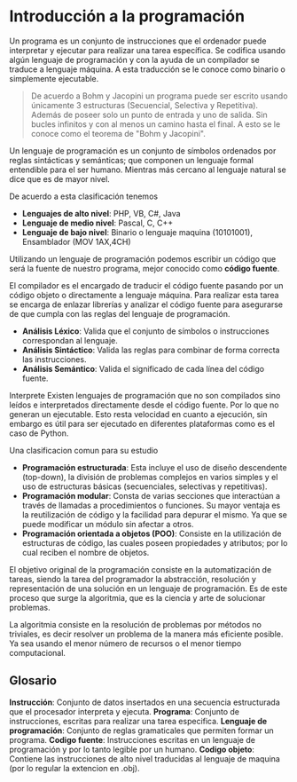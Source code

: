 # Introducción a la programación

Un programa es un conjunto de instrucciones que el ordenador puede interpretar y ejecutar para realizar una tarea específica. Se codifica usando algún lenguaje de programación y con la ayuda de un compilador se traduce a lenguaje máquina. A esta traducción se le conoce como binario o simplemente ejecutable.

> De acuerdo a Bohm y Jacopini un programa puede ser escrito usando únicamente 3 estructuras (Secuencial, Selectiva y Repetitiva). Además de poseer solo un punto de entrada y uno de salida. Sin bucles infinitos y con al menos un camino hasta el final. A esto se le conoce como el teorema de "Bohm y Jacopini".

Un lenguaje de programación es un conjunto de símbolos ordenados por reglas sintácticas y semánticas; que componen un lenguaje formal entendible para el ser humano. Mientras más cercano al lenguaje natural se dice que es de mayor nivel. 

De acuerdo a esta clasificación tenemos
- **Lenguajes de alto nivel**: PHP, VB, C#, Java
- **Lenguaje de medio nivel**: Pascal, C, C++
- **Lenguaje de bajo nivel**: Binario o lenguaje maquina (10101001), Ensamblador (MOV 1AX,4CH)


Utilizando un lenguaje de programación podemos escribir un código que será la fuente de nuestro programa, mejor conocido como **código fuente**.

El compilador es el encargado de traducir el código fuente pasando por un código objeto o directamente a lenguaje máquina. Para realizar esta tarea se encarga de enlazar librerías y analizar el código fuente para asegurarse de que cumpla con las reglas del lenguaje de programación.
- **Análisis Léxico**: Valida que el conjunto de símbolos o instrucciones correspondan al lenguaje.
- **Análisis Sintáctico**: Valida las reglas para combinar de forma correcta las instrucciones.
- **Análisis Semántico**: Valida el significado de cada línea del código fuente.

Interprete
Existen lenguajes de programación que no son compilados sino leídos e interpretados directamente desde el código fuente. Por lo que no generan un ejecutable. Esto resta velocidad en cuanto a ejecución, sin embargo es útil para ser ejecutado en diferentes plataformas como es el caso de Python.

Una clasificacion comun para su estudio 
- **Programación estructurada**: Esta incluye el uso de diseño descendente (top-down), la división de problemas complejos en varios simples y el uso de estructuras básicas (secuenciales, selectivas y repetitivas).
- **Programación modular**: Consta de varias secciones que interactúan a través de llamadas a procedimientos o funciones. Su mayor ventaja es la reutilización de código y la facilidad para depurar el mismo. Ya que se puede modificar un módulo sin afectar a otros.
- **Programación orientada a objetos (POO)**: Consiste en la utilización de estructuras de código, las cuales poseen propiedades y atributos; por lo cual reciben el nombre de objetos.

El objetivo original de la programación consiste en la automatización de tareas, siendo la tarea del programador la abstracción, resolución y representación de una solución en un lenguaje de programación. Es de este proceso que surge la algoritmia, que es la ciencia y arte de solucionar problemas.

La algoritmia consiste en la resolución de problemas por métodos no triviales, es decir resolver un problema de la manera más eficiente posible. Ya sea usando el menor número de recursos o el menor tiempo computacional.

## Glosario

**Instrucción**: Conjunto de datos insertados en una secuencia estructurada que el procesador interpreta y ejecuta.
**Programa**: Conjunto de instrucciones, escritas para realizar una tarea especifica.
**Lenguaje de programación**: Conjunto de reglas gramaticales que permiten formar un programa.
**Codigo fuente**: Instrucciones escritas en un lenguaje de programación y por lo tanto legible por un humano.
**Codigo objeto**: Contiene las instrucciones de alto nivel traducidas al lenguaje de maquina (por lo regular la extencion en .obj).


